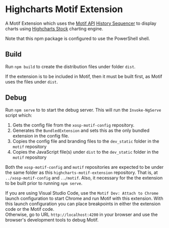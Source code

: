 # Highcharts Motif Extension

A Motif Extension which uses the [Motif API](https://plxtra.org/motif-api/) [History Sequencer](https://plxtra.org/motif-api/extension-svc/history-sequencer/history-sequencer-svc/HistorySequencerSvc/) to display charts using [Highcharts Stock](https://www.highcharts.com/products/stock/) charting engine.

Note that this npm package is configured to use the PowerShell shell.

## Build

Run `npm build` to create the distribution files under folder `dist`.

If the extension is to be included in Motif, then it must be built first, as Motif uses the files under `dist`.

## Debug

Run `npm serve` to to start the debug server.  This will run the `Invoke-NgServe` script which:
1. Gets the config file from the `xosp-motif-config` repository.
1. Generates the `BundledExtension` and sets this as the only bundled extension in the config file.
1. Copies the config file and branding files to the `dev_static` folder in the `motif` repository
1. Copies the JavaScript file(s) under `dist` to the `dev_static` folder in the `motif` repository

Both the `xosp-motif-config` and `motif` repositories are expected to be under the same folder as this `highcharts-motif-extension` repository.  That is, at `../xosp-motif-config` and `../motif`.  Also, it necessary for the the extension to be built prior to running `npm serve`.

If you are using Visual Studio Code, use the `Motif Dev: Attach to Chrome` launch configuration to start Chrome and run Motif with this extension.  With this launch configuration you can place breakpoints in either the extension code or the Motif code.\
Otherwise, go to URL `http://localhost:4200` in your browser and use the browser's development tools to debug Motif.
